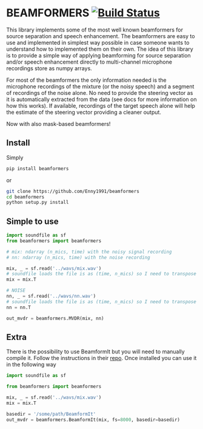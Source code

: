 # BEAMFORMERS [![Build Status](https://travis-ci.org/Enny1991/beamformers.svg?branch=master)](https://travis-ci.org/Enny1991/beamformers.svg?branch=master)

This library implements some of the most well known beamformers for source separation and speech enhancement.
The beamformers are easy to use and implemented in simplest way possible in case someone wants to understand 
how to implemented them on their own. The idea of this library is to provide a simple way of applying beamforming for 
source separation and/or speech enhancement directly to multi-channel microphone recordings store as numpy arrays.

For most of the beamformers the only information needed is the microphone recordings of the mixture 
(or the noisy speech) and a segment of recordings of the noise alone. No need to provide the steering vector as 
it is automatically extracted from the data (see docs for more information on how this works). If available, 
recordings of the target speech alone will help the estimate of the steering vector providing a cleaner output.

Now with also mask-based beamformers!
## Install
Simply
```bash
pip install beamformers
```
or 
```bash
git clone https://github.com/Enny1991/beamformers
cd beamformers
python setup.py install
```

## Simple to use 
```python
import soundfile as sf
from beamformers import beamformers

# mix: ndarray (n_mics, time) with the noisy signal recording
# nn: ndarray (n_mics, time) with the noise recording

mix, _ = sf.read('../wavs/mix.wav')
# soundfile loads the file is as (time, n_mics) so I need to transpose it
mix = mix.T

# NOISE
nn, _ = sf.read('../wavs/nn.wav')
# soundfile loads the file is as (time, n_mics) so I need to transpose it
nn = nn.T

out_mvdr = beamformers.MVDR(mix, nn)
```

## Extra
There is the possibility to use BeamformIt but you will need to manually compile it.
Follow the instructions in their [repo](https://github.com/xanguera/BeamformIt).
Once installed you can use it in the following way 

```python
import soundfile as sf

from beamformers import beamformers

mix, _ = sf.read('../wavs/mix.wav')
mix = mix.T

basedir = '/some/path/BeamformIt'
out_mvdr = beamformers.BeamformIt(mix, fs=8000, basedir=basedir)
```